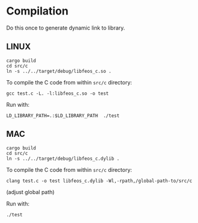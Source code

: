 # Compilation

Do this once to generate dynamic link to library.

## LINUX

```
cargo build
cd src/c
ln -s ../../target/debug/libfeos_c.so .
```

To compile the C code from within `src/c` directory:

```
gcc test.c -L. -l:libfeos_c.so -o test
``` 

Run with:

```
LD_LIBRARY_PATH=.:$LD_LIBRARY_PATH  ./test
```

## MAC

```
cargo build
cd src/c
ln -s ../../target/debug/libfeos_c.dylib .
```

To compile the C code from within `src/c` directory:

```
clang test.c -o test libfeos_c.dylib -Wl,-rpath,/global-path-to/src/c
``` 

(adjust global path)

Run with:

```
./test
```
